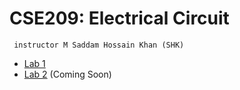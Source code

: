 # CSE209: Electrical Circuit

     instructor M Saddam Hossain Khan (SHK)

- [Lab 1](./Lab1/CSE209%20Lab1.pdf)
- [Lab 2]() (Coming Soon)
